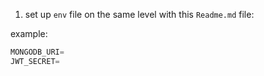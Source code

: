 1. set up `env` file on the same level with this `Readme.md` file:

example:
```js
MONGODB_URI=
JWT_SECRET=
```
